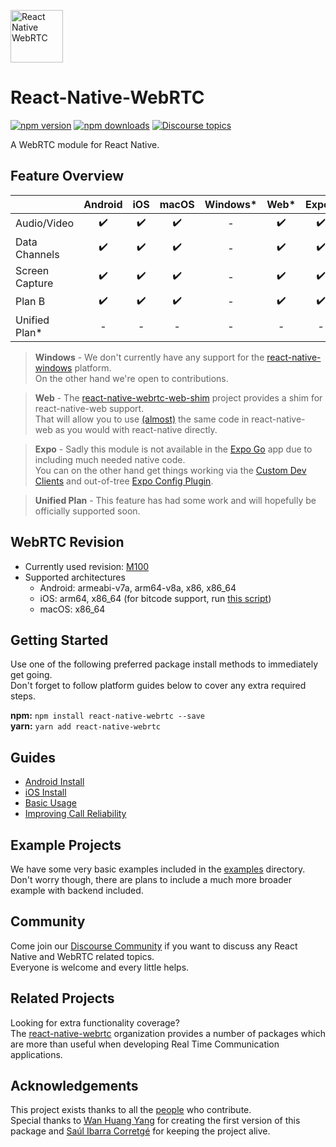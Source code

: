 [<img src="https://avatars.githubusercontent.com/u/42463376" alt="React Native WebRTC" style="height: 6em;" />](https://github.com/react-native-webrtc/react-native-webrtc)

# React-Native-WebRTC

[![npm version](https://img.shields.io/npm/v/react-native-webrtc)](https://www.npmjs.com/package/react-native-webrtc)
[![npm downloads](https://img.shields.io/npm/dm/react-native-webrtc)](https://www.npmjs.com/package/react-native-webrtc)
[![Discourse topics](https://img.shields.io/discourse/topics?server=https%3A%2F%2Freact-native-webrtc.discourse.group%2F)](https://react-native-webrtc.discourse.group/)

A WebRTC module for React Native.

## Feature Overview

|  | Android | iOS | macOS | Windows* | Web* | Expo* |
| :------------- | :-------------: | :-------------: | :-------------: | :-------------: | :-------------: | :-------------: |
| Audio/Video | :heavy_check_mark: | :heavy_check_mark: | :heavy_check_mark: | - | :heavy_check_mark: | :heavy_check_mark: |
| Data Channels | :heavy_check_mark: | :heavy_check_mark: | :heavy_check_mark: | - | :heavy_check_mark: | :heavy_check_mark: |
| Screen Capture | :heavy_check_mark: | :heavy_check_mark: | :heavy_check_mark: | - | :heavy_check_mark: | :heavy_check_mark: |
| Plan B | :heavy_check_mark: | :heavy_check_mark: | :heavy_check_mark: | - | :heavy_check_mark: | :heavy_check_mark: |
| Unified Plan* | - | - | - | - | - | - |

> **Windows** - We don't currently have any support for the [react-native-windows](https://github.com/microsoft/react-native-windows) platform.  
On the other hand we're open to contributions.

> **Web** - The [react-native-webrtc-web-shim](https://github.com/react-native-webrtc/react-native-webrtc-web-shim) project provides a shim for react-native-web support.  
That will allow you to use [(almost)](https://github.com/react-native-webrtc/react-native-webrtc-web-shim/tree/main#setup) the same code in react-native-web as you would with react-native directly.

> **Expo** - Sadly this module is not available in the [Expo Go](https://expo.dev/client) app due to including much needed native code.  
You can on the other hand get things working via the [Custom Dev Clients](https://docs.expo.dev/development/getting-started/) and out-of-tree [Expo Config Plugin](https://github.com/expo/config-plugins/tree/master/packages/react-native-webrtc).  

> **Unified Plan** - This feature has had some work and will hopefully be officially supported soon.

## WebRTC Revision

* Currently used revision: [M100](https://github.com/jitsi/webrtc/releases/tag/v100.0.0)
* Supported architectures
  * Android: armeabi-v7a, arm64-v8a, x86, x86_64
  * iOS: arm64, x86_64 (for bitcode support, run [this script](./tools/downloadBitcode.sh))
  * macOS: x86_64

## Getting Started

Use one of the following preferred package install methods to immediately get going.  
Don't forget to follow platform guides below to cover any extra required steps.  

**npm:** `npm install react-native-webrtc --save`  
**yarn:** `yarn add react-native-webrtc`  

## Guides

- [Android Install](./Documentation/AndroidInstallation.md)
- [iOS Install](./Documentation/iOSInstallation.md)
- [Basic Usage](./Documentation/BasicUsage.md)
- [Improving Call Reliability](./Documentation/ImprovingCallReliability.md)

## Example Projects

We have some very basic examples included in the [examples](./examples) directory.  
Don't worry though, there are plans to include a much more broader example with backend included.

## Community

Come join our [Discourse Community](https://react-native-webrtc.discourse.group/) if you want to discuss any React Native and WebRTC related topics.  
Everyone is welcome and every little helps.

## Related Projects

Looking for extra functionality coverage?  
The [react-native-webrtc](https://github.com/react-native-webrtc) organization provides a number of packages which are more than useful when developing Real Time Communication applications.

## Acknowledgements

This project exists thanks to all the [people](https://github.com/react-native-webrtc/react-native-webrtc/graphs/contributors) who contribute.  
Special thanks to [Wan Huang Yang](https://github.com/oney/) for creating the first version of this package and [Saúl Ibarra Corretgé](https://github.com/saghul) for keeping the project alive.